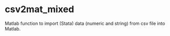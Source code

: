 # csv2mat_mixed
Matlab function to import (Stata) data (numeric and string) from csv file into Matlab.
